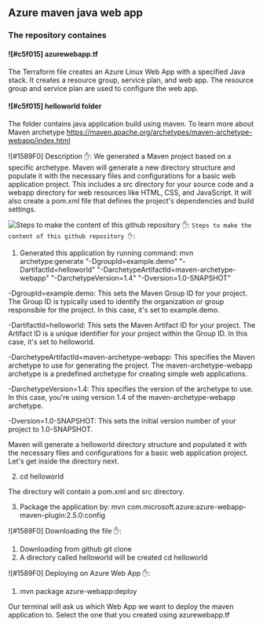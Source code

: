 ## Azure maven java web app

### The repository containes

#### ![#c5f015] azurewebapp.tf
The Terraform file creates an Azure Linux Web App with a specified Java stack. It creates a resource group, service plan, and web app. The resource group and service plan are used to configure the web app. 


#### ![#c5f015] helloworld folder
The folder contains java application build using maven.
To learn more about Maven archetype https://maven.apache.org/archetypes/maven-archetype-webapp/index.html

![#1589F0] Description ✋:
We generated a Maven project based on a specific archetype. 
Maven will generate a new directory structure and populate it with the necessary files and configurations for a basic web application project. This includes a src directory for your source code and a webapp directory for web resources like HTML, CSS, and JavaScript. It will also create a pom.xml file that defines the project's dependencies and build settings.

![Steps to make the content of this github repository ✋:](https://via.placeholder.com/15/1589F0/1589F0.png) `Steps to make the content of this github repository ✋:`
1. Generated this application by running command:
mvn archetype:generate "-DgroupId=example.demo" "-DartifactId=helloworld" "-DarchetypeArtifactId=maven-archetype-webapp" "-DarchetypeVersion=1.4" "-Dversion=1.0-SNAPSHOT"

-DgroupId=example.demo: This sets the Maven Group ID for your project. The Group ID is typically used to identify the organization or group responsible for the project. In this case, it's set to example.demo.

-DartifactId=helloworld: This sets the Maven Artifact ID for your project. The Artifact ID is a unique identifier for your project within the Group ID. In this case, it's set to helloworld.

-DarchetypeArtifactId=maven-archetype-webapp: This specifies the Maven archetype to use for generating the project. The maven-archetype-webapp archetype is a predefined archetype for creating simple web applications.

-DarchetypeVersion=1.4: This specifies the version of the archetype to use. In this case, you're using version 1.4 of the maven-archetype-webapp archetype.

-Dversion=1.0-SNAPSHOT: This sets the initial version number of your project to 1.0-SNAPSHOT.

Maven will generate a helloworld directory structure and populated it with the necessary files and configurations for a basic web application project. Let's get inside the directory next.

2. cd helloworld

The directory will contain a pom.xml and src directory.

3. Package the application by:
mvn com.microsoft.azure:azure-webapp-maven-plugin:2.5.0:config


![#1589F0] Downloading the file ✋:

1. Downloading from github
git clone  
2. A directory called helloworld will be created
cd helloworld


![#1589F0] Deploying on Azure Web App ✋:
1. mvn package azure-webapp:deploy

Our terminal will ask us which Web App we want to deploy the maven application to. Select the one that you created using azurewebapp.tf

